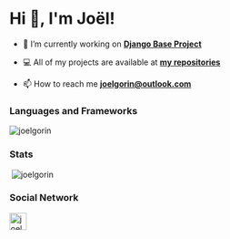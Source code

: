 <h1>Hi 👋, I'm Joël!</h1>

- 🔭 I’m currently working on **[Django Base Project](https://github.com/joelgorin/django-base-project)**

- 💻 All of my projects are available at **[my repositories](https://github.com/joelgorin?tab=repositories)**

- 📫 How to reach me **joelgorin@outlook.com**

<h3>Languages and Frameworks</h3>
<p>
    <img src="https://github-readme-stats.vercel.app/api/top-langs/?username=joelgorin&layout=compact&hide=html" alt="joelgorin" />
</p>

<h3>Stats</h3>
<p>&nbsp;<img src="https://github-readme-stats.vercel.app/api?username=joelgorin&show_icons=true" alt="joelgorin" /></p>


<h3>Social Network</h3>
<p>
<a href="https://linkedin.com/in/joelmgr" target="blank"><img src="https://cdn.jsdelivr.net/npm/simple-icons@3.0.1/icons/linkedin.svg" alt="joelmgr" height="30" width="30" /></a>
</p>
